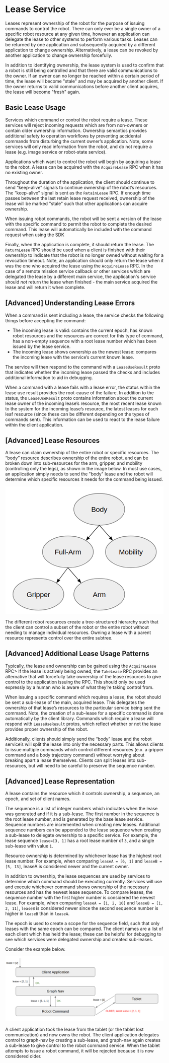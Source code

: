 <!--
Copyright (c) 2023 Boston Dynamics, Inc.  All rights reserved.

Downloading, reproducing, distributing or otherwise using the SDK Software
is subject to the terms and conditions of the Boston Dynamics Software
Development Kit License (20191101-BDSDK-SL).
-->

# Lease Service

Leases represent ownership of the robot for the purpose of issuing commands to control the robot. There can only ever be a single owner of a specific robot resource at any given time, however an application can delegate the lease to other systems to perform various tasks. Leases can be returned by one application and subsequently acquired by a different application to change ownership. Alternatively, a lease can be revoked by another application to change ownership forcefully.

In addition to identifying ownership, the lease system is used to confirm that a robot is still being controlled and that there are valid communications to the owner. If an owner can no longer be reached within a certain period of time, the lease will become "stale" and may be acquired by another client. If the owner returns to valid communications before another client acquires, the lease will become "fresh" again.

## Basic Lease Usage

Services which command or control the robot require a lease. These services will reject incoming requests which are from non-owners or contain older ownership information. Ownership semantics provides additional safety to operation workflows by preventing accidental commands from disturbing the current owner’s application. Note, some services will only read information from the robot, and do not require a lease (e.g. image service or robot-state service).

Applications which want to control the robot will begin by acquiring a lease to the robot. A lease can be acquired with the `AcquireLease` RPC when it has no existing owner.

Throughout the duration of the application, the client should continue to send “keep-alive” signals to continue ownership of the robot’s resources. The “keep-alive” signal is sent as the `RetainLease` RPC. If enough time passes between the last retain lease request received, ownership of the lease will be marked "stale" such that other applications can acquire ownership.

When issuing robot commands, the robot will be sent a version of the lease with the specific command to permit the robot to complete the desired command. This lease will automatically be included with the command request when using the SDK

Finally, when the application is complete, it should return the lease. The `ReturnLease` RPC should be used when a client is finished with their ownership to indicate that the robot is no longer owned without waiting for a revocation timeout. Note, an application should only return the lease when it was the one who acquired the lease using the `AcquireLease` RPC. In the case of a remote mission service callback or other services which are delegated the lease by a different main service, the application's service should _not_ return the lease when finished - the main service acquired the lease and will return it when complete.

## [Advanced] Understanding Lease Errors

When a command is sent including a lease, the service checks the following things before accepting the command:

- The incoming lease is valid: contains the current epoch, has known robot resources and the resources are correct for this type of command, has a non-empty sequence with a root lease number which has been issued by the lease service.
- The incoming lease shows ownership as the newest lease: compares the incoming lease with the service’s current known lease.

The service will then respond to the command with a `LeaseUseResult` proto that indicates whether the incoming lease passed the checks and includes additional information to aid in debugging.

When a command with a lease fails with a lease error, the status within the lease use result provides the root-cause of the failure. In addition to the status, the `LeaseUseResult` proto contains information about the current lease owner of the incoming lease’s resource, the most recent lease known to the system for the incoming lease’s resource, the latest leases for each leaf resource (since these can be different depending on the types of commands sent). This information can be used to react to the lease failure within the client application.

## [Advanced] Lease Resources

A lease can claim ownership of the entire robot or specific resources. The “body” resource describes ownership of the entire robot, and can be broken down into sub-resources for the arm, gripper, and mobility (controlling only the legs), as shown in the image below. In most use cases, an application simply needs to send the "body" lease and the robot will determine which specific resources it needs for the command being issued.

![Resource Tree](resource_tree.png)

The different robot resources create a tree-structured hierarchy such that the client can control a subset of the robot or the entire robot without needing to manage individual resources. Owning a lease with a parent resource represents control over the entire subtree.

## [Advanced] Additional Lease Usage Patterns

Typically, the lease and ownership can be gained using the `AcquireLease` RPC> If the lease is actively being owned, the `TakeLease` RPC provides an alternative that will forcefully take ownership of the lease resources to give control to the application issuing the RPC. This should only be used expressly by a human who is aware of what they’re taking control from.

When issuing a specific command which requires a lease, the robot should be sent a sub-lease of the main, acquired lease. This delegates the ownership of that lease’s resources to the particular service being sent the command. Note, the creation of a sub-lease for a specific command is done automatically by the client library. Commands which require a lease will respond with `LeaseUseResult` protos, which reflect whether or not the lease provides proper ownership of the robot.

Additionally, clients should simply send the “body” lease and the robot service’s will split the lease into only the necessary parts. This allows clients to issue multiple commands which control different resources (e.x. a gripper command and a body trajectory command) without worrying about breaking apart a lease themselves. Clients can split leases into sub-resources, but will need to be careful to preserve the sequence number.

## [Advanced] Lease Representation

A lease contains the resource which it controls ownership, a sequence, an epoch, and set of client names.

The sequence is a list of integer numbers which indicates when the lease was generated and if it is a sub-lease. The first number in the sequence is the root lease number, and is generated by the base lease service. Sequence numbers are incremented when creating new leases. Additional sequence numbers can be appended to the lease sequence when creating a sub-lease to delegate ownership to a specific service. For example, the lease sequence `lease=[3, 1]` has a root lease number of `3`, and a single sub-lease with value `1`.

Resource ownership is determined by whichever lease has the highest root lease number. For example, when comparing `leaseA = [6, 1]` and `leaseB = [5, 13]`, leaseA is considered newer and the current owner.

In addition to ownership, the lease sequences are used by services to determine which command should be executing currently. Services will use and execute whichever command shows ownership of the necessary resources and has the newest lease sequence. To compare leases, the sequence number with the first higher number is considered the newest lease. For example, when comparing `leaseA = [1, 2, 10]` and `leaseB = [1, 2, 11]`, `leaseB` is considered newer since the second sequence number is higher in `leaseB` than in `leaseA`.

The epoch is used to create a scope for the sequence field, such that only leases with the same epoch can be compared. The client names are a list of each client which has held the lease; these can be helpful for debugging to see which services were delegated ownership and created sub-leases.

Consider the example below.

![Lease Usage Example](lease_example.png)

A client application took the lease from the tablet (or the tablet lost communication) and now owns the robot. The client application delegates control to graph-nav by creating a sub-lease, and graph-nav again creates a sub-lease to give control to the robot command service. When the tablet attempts to issue a robot command, it will be rejected because it is now considered older.
